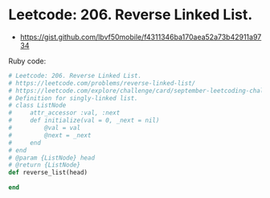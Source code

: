 # Leetcode: 206. Reverse Linked List.

- https://gist.github.com/lbvf50mobile/f4311346ba170aea52a73b42911a9734


Ruby code:
```Ruby
# Leetcode: 206. Reverse Linked List.
# https://leetcode.com/problems/reverse-linked-list/
# https://leetcode.com/explore/challenge/card/september-leetcoding-challenge-2021/636/week-1-september-1st-september-7th/3966/
# Definition for singly-linked list.
# class ListNode
#     attr_accessor :val, :next
#     def initialize(val = 0, _next = nil)
#         @val = val
#         @next = _next
#     end
# end
# @param {ListNode} head
# @return {ListNode}
def reverse_list(head)
    
end
```
